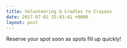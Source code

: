 ```yaml
---
title: Volunteering @ Cradles to Crayons
date: 2017-07-02 15:43:41 +0000
layout: post
---
```


Reserve your spot soon as spots fill up quickly!